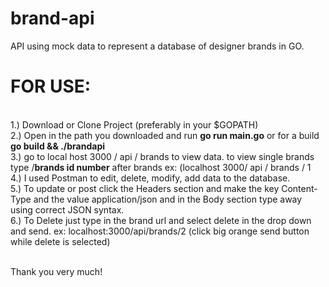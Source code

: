 # brand-api
API using mock data to represent a database of designer brands in GO.<br>

<h1>FOR USE:</h1><br>
1.) Download or Clone Project (preferably in your $GOPATH)<br>
2.) Open in the path you downloaded and run <b>go run main.go</b> or for a build <b>go build && ./brandapi</b><br>
3.) go to local host 3000 / api / brands to view data. to view single brands type /<b>brands id number</b> after brands ex: (localhost 3000/ api / brands / 1 <br>
4.) I used Postman to edit, delete, modify, add data to the database. <br>
5.) To update or post click the Headers section and make the key Content-Type and the value application/json and in the Body section type away using correct JSON syntax.<br>
6.) To Delete just type in the brand url and select delete in the drop down and send. ex: localhost:3000/api/brands/2 (click big orange send button while delete is selected)<br><br>

Thank you very much!

